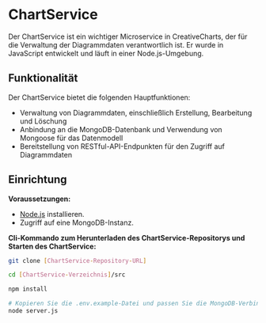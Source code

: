 # ChartService

Der ChartService ist ein wichtiger Microservice in CreativeCharts, der für die Verwaltung der Diagrammdaten
verantwortlich ist. Er wurde in JavaScript entwickelt und läuft in einer Node.js-Umgebung.

## Funktionalität

Der ChartService bietet die folgenden Hauptfunktionen:

- Verwaltung von Diagrammdaten, einschließlich Erstellung, Bearbeitung und Löschung
- Anbindung an die MongoDB-Datenbank und Verwendung von Mongoose für das Datenmodell
- Bereitstellung von RESTful-API-Endpunkten für den Zugriff auf Diagrammdaten

## Einrichtung

**Voraussetzungen:**

- [Node.js](https://nodejs.org/) installieren.
- Zugriff auf eine MongoDB-Instanz.

**Cli-Kommando zum Herunterladen des ChartService-Repositorys und Starten des ChartService:**

```bash
git clone [ChartService-Repository-URL]
 ```

```bash
cd [ChartService-Verzeichnis]/src
```

```bash
npm install
```

```bash
# Kopieren Sie die .env.example-Datei und passen Sie die MongoDB-Verbindungszeichenfolgen in der .env-Datei an.
node server.js
